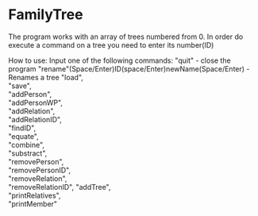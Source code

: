 # FamilyTree

The program works with an array of trees numbered from 0. In order do execute a command on a tree you need to enter its number(ID)

How to use:
 Input one of the following commands:
  "quit" - close the program
	"rename"(Space/Enter)ID(space/Enter)newName(Space/Enter) - Renames a tree
	"load",             
	"save",             
	"addPerson",        
	"addPersonWP",      
	"addRelation",      
	"addRelationID",    
	"findID",           
	"equate",           
	"combine",          
	"substract",        
	"removePerson",     
	"removePersonID",  
	"removeRelation",   
	"removeRelationID", 
	"addTree",          
	"printRelatives",  
	"printMember"
